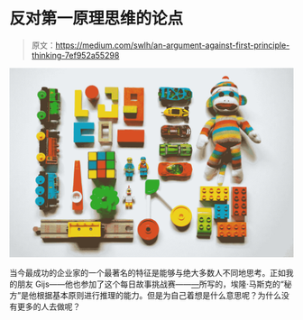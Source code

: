 # 反对第一原理思维的论点

> 原文：<https://medium.com/swlh/an-argument-against-first-principle-thinking-7ef952a55298>

![](img/0cf3269eb602e5321cca982f4e50a5cf.png)

当今最成功的企业家的一个最著名的特征是能够与绝大多数人不同地思考。正如我的朋友 Gijs——他也参加了这个每日故事挑战赛——[—](/@gijscorstens/the-more-you-learn-the-more-you-understand-how-little-you-know-71f56891920f)所写的，埃隆·马斯克的“秘方”是他根据基本原则进行推理的能力。但是为自己着想是什么意思呢？为什么没有更多的人去做呢？